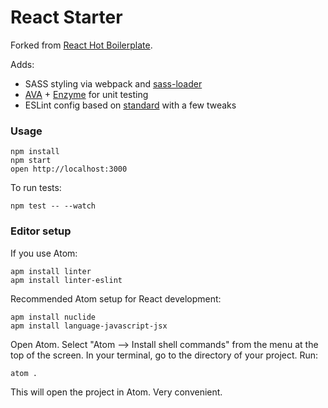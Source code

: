 React Starter
=============

Forked from [React Hot Boilerplate](https://github.com/gaearon/react-hot-boilerplate).

Adds:
* SASS styling via webpack and [sass-loader](https://github.com/jtangelder/sass-loader)
* [AVA](https://github.com/sindresorhus/ava) + [Enzyme](http://airbnb.io/enzyme) for unit testing
* ESLint config based on [standard](https://github.com/feross/standard) with a few tweaks

### Usage

```
npm install
npm start
open http://localhost:3000
```

To run tests:
```
npm test -- --watch
```

### Editor setup

If you use Atom:
```
apm install linter
apm install linter-eslint
```

Recommended Atom setup for React development:
```
apm install nuclide
apm install language-javascript-jsx
```

Open Atom. Select "Atom --> Install shell commands" from the menu at the top of the screen. In your terminal, go to the directory of your project. Run:
```
atom .
```
This will open the project in Atom. Very convenient.
